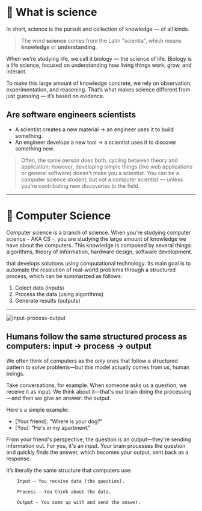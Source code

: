# 🌌 What is science
In short, science is the pursuit and collection of knowledge — of all kinds.
> The word **science** comes from the Latin "scientia", which means **knowledge** or **understanding**. 

When we're studying life, we call it biology — the science of life. Biology is a life science, focused on understanding how living things work, grow, and interact.

To make this large amount of knowledge concrete, we rely on observation, experimentation, and reasoning. That’s what makes science different from just guessing — it’s based on evidence.

## Are software engineers scientists
- A scientist creates a new material → an engineer uses it to build something.
- An engineer develops a new tool → a scientist uses it to discover something new.
> Often, the same person does both, cycling between theory and application; however, developing simple things (like web applications or general software) doesn't make you a scientist. You can be a computer science student, but not a computer scientist — unless you're contributing new discoveries to the field.

___________________

# 💾 Computer Science
Computer science is a branch of science. When you're studying computer science - AKA CS -, you are studying the large amount of knowledge we have about the computers. This knowledge is composed by several things: algorithms, theory of information, hardware design, software devolopment.


that develops solutions using computational technology. Its main goal is to automate the resolution of real-world problems through a structured process, which can be summarized as follows:
1. Colect data (inputs)
2. Process the data (using algorithms)
3. Generate results (outputs)

---

![input-process-output](https://github.com/FireguiQueen/CS50/assets/98475125/f0285159-3d9c-41ba-9c06-f63f87babd8b)

## Humans follow the same structured process as computers: input → process → output
We often think of computers as the only ones that follow a structured pattern to solve problems—but this model actually comes from us, human beings.

Take conversations, for example. When someone asks us a question, we receive it as input. We think about it—that's our brain doing the processing—and then we give an answer: the output.

Here's a simple example:
- [Your friend]: "Where is your dog?"
- [You]: "He's in my apartment."

From your friend's perspective, the question is an output—they're sending information out. For you, it's an input. Your brain processes the question and quickly finds the answer, which becomes your output, sent back as a response.


It’s literally the same structure that computers use:
```
    Input – You receive data (the question).

    Process – You think about the data.

    Output – You come up with and send the answer.
``` 


<!--




A Ciência da Computação é a ciência que desenvolve soluções por meio de tecnologia computacional. 
Podemos pensar que seu objetivo principal é automatizar resoluções de problemas do 
mundo real por meio de  um simples processo que se __resume__ em: 
1. Coletar informações (entradas de informação)
2. Tratar essas informações (com algoritimos)
3. Gerar resultados (saídas de informação).

_______ 

![analogia](https://github.com/FireguiQueen/CS50/assets/98475125/f0285159-3d9c-41ba-9c06-f63f87babd8b)
> Quando falamos de 'input', estamos nos referindo à informação que entra em um programa ou máquina. Neste exemplo, podemos imaginar essa máquina como uma caixa preta, que contém uma série de instruções para lidar com essa informação. O resultado desse processo é o 'output', ou seja, a saída de informação da máquina, que é a resposta que obtemos no final.

A Ciência da Computação engloba tudo o que se origina da computação: algoritmos (sequências de instruções em um programa), softwares, redes (troca de informações entre máquinas), IA, entre outros. Mas no final, todas essas ferramentas mencionadas têm um único propósito: __desenvolver soluções por meio de máquinas__.

<br>

## Simples diálogos entre humanos também utilizam conceitos de entrada, processamento e saída de informação 
Essencialmente, assim como as máquinas, nós humanos também fazemos uso do conceito de input e output. Quando somos questionados sobre algo, recebemos um input (uma entrada de informação), e quando respondemos ao questionamento, estamos gerando um output (uma saída de informação). 
> Na analogia seguinte, ocorre um diálogo entre duas pessoas: a mulher fez uma pergunta ao garoto, e após pensar, o garoto responde.

![analogia](https://github.com/FireguiQueen/CS50/assets/98475125/8b312c1e-efeb-4ada-9a7e-e910c04f95bf)

#### Conclusão
A pergunta que chegou ao garoto é o que chamamos de "Input", ou seja, uma entrada de informação. Para responder, o garoto processou essa entrada utilizando uma instrução simples (5.5.5; 5.5 = 25, 25.5 = 125). Após concluir sua reflexão, ele respondeu à mulher, mostrando o que chamamos de saída de informação (output).

Resumidamente, é como se nossos cérebros funcionassem como programas de computador, processando informações de entrada para produzir respostas ou ações como resultado. Neste caso, podemos dizer que o garoto recebeu uma entrada de informação (uma pergunta) e gerou uma saída de informação (uma resposta).



<!-- ignore: ![analogia](https://github.com/FireguiQueen/CS50/assets/98475125/7fa663ed-7394-40e8-8bc7-0432a941f65b) --> 
 







